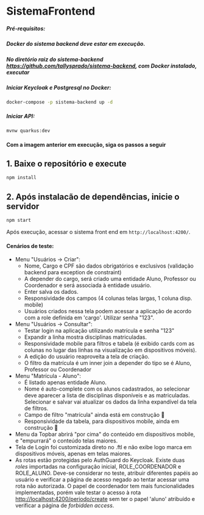 # SistemaFrontend
##### Pré-requisitos:
##### Docker do sistema backend deve estar em execução.
##### No diretório raiz do sistema-backend <https://github.com/tallysprado/sistema-backend>, com Docker instalado, executar
##### Iniciar Keycloak e Postgresql no Docker:
```bash script
docker-compose -p sistema-backend up -d
```
##### Iniciar API:
```bash script
mvnw quarkus:dev
```
#### Com a imagem anterior em execução, siga os passos a seguir
## 1. Baixe o repositório e execute
```bash script
npm install
```

## 2. Após instalacão de dependências, inicie o servidor
```bash script
npm start
```

Após execução, acessar o sistema front end em `http://localhost:4200/`.

#### Cenários de teste:
- Menu "Usuários -> Criar":
    - Nome, Cargo e CPF são dados obrigatórios e exclusivos (validação backend para exception de constraint)
    - A depender do cargo, será criado uma entidade Aluno, Professor ou Coordenador e será associada 
    à entidade usuário.
    - Enter salva os dados.
    - Responsividade dos campos (4 colunas telas largas, 1 coluna disp. mobile)
    - Usuários criados nessa tela podem acessar a aplicação de acordo com a role definida em 'cargo'. Utilizar senha "123".
- Menu "Usuários -> Consultar":
    - Testar login na aplicação utilizando matrícula e senha "123"  
    - Expandir a linha mostra disciplinas matriculadas.
    - Responsividade mobile para filtros e tabela (é exibido cards com as colunas no lugar das linhas na visualização
    em dispositivos móveis).
    - A edição do usuário reaproveita a tela de criação.
    - O filtro da matrícula é um inner join a depender do tipo se é Aluno, Professor ou Coordenador
- Menu "Matrícula - Aluno":
    - É listado apenas entidade Aluno.
    - Nome é auto-complete com os alunos cadastrados, ao selecionar deve aparecer a lista de disciplinas disponíveis
    e as matriculadas. Selecionar e salvar vai atualizar os dados da linha expandível da tela de filtros.
    - Campo de filtro "matrícula" ainda está em construção :construction:
    - Responsividade da tabela, para dispositivos mobile, ainda em construção :construction:
- Menu da Topbar abrirá "por cima" do conteúdo em dispositivos mobile, e "empurrará" o conteúdo telas maiores.
- Tela de Login foi customizada direto no .ftl e não exibe logo marca em dispositivos móveis, apenas em telas maiores.
- As rotas estão protegidas pelo AuthGuard do Keycloak. Existe duas _roles_ importadas na configuração inicial, 
ROLE_COORDENADOR e ROLE_ALUNO. Deve-se considerar no teste, atribuir diferentes papéis ao usuário e verificar a página
de acesso negado ao tentar acessar uma rota não autorizada. O papel de coordenador tem mais funcionalidades implementadas,
porém vale testar o acesso à rota <http://localhost:4200/periodo/create> sem ter o papel 'aluno' atribuído e verificar a página de _forbidden access_.
